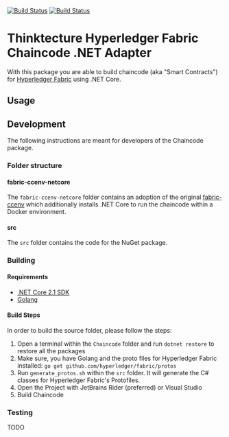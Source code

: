 [![Build Status](https://travis-ci.org/thinktecture/fabric-chaincode-netcore.svg?branch=master)](https://travis-ci.org/thinktecture/fabric-chaincode-netcore)
[![Build Status](https://travis-ci.org/thinktecture/fabric-chaincode-netcore.svg?branch=develop)](https://travis-ci.org/thinktecture/fabric-chaincode-netcore)



# Thinktecture Hyperledger Fabric Chaincode .NET Adapter

With this package you are able to build chaincode (aka "Smart Contracts") for [Hyperledger Fabric](https://hyperledger.org/projects/fabric) using .NET Core. 

## Usage

## Development

The following instructions are meant for developers of the Chaincode package.

### Folder structure

#### fabric-ccenv-netcore

The `fabric-ccenv-netcore` folder contains an adoption of the original [fabric-ccenv](https://hub.docker.com/r/hyperledger/fabric-ccenv/) which additionally installs .NET Core to run the chaincode within a Docker environment.

#### src

The `src` folder contains the code for the NuGet package. 

### Building

#### Requirements

* [.NET Core 2.1 SDK](https://www.microsoft.com/net/download)
* [Golang](https://golang.org/dl/) 

#### Build Steps

In order to build the source folder, please follow the steps:

1. Open a terminal within the `Chaincode` folder and run `dotnet restore` to restore all the packages
2. Make sure, you have Golang and the proto files for Hyperledger Fabric installed: `go get github.com/hyperledger/fabric/protos` 
3. Run `generate_protos.sh` within the `src` folder. It will generate the C# classes for Hyperledger Fabric's Protofiles.
4. Open the Project with JetBrains Rider (preferred) or Visual Studio
5. Build Chaincode

### Testing

TODO
